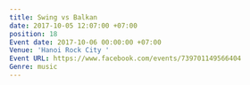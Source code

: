 ```yaml
---
title: Swing vs Balkan
date: 2017-10-05 12:07:00 +07:00
position: 18
Event date: 2017-10-06 00:00:00 +07:00
Venue: 'Hanoi Rock City '
Event URL: https://www.facebook.com/events/739701149566404
Genre: music
---
```


